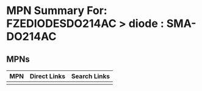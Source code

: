 



# MPN Summary For: FZEDIODESDO214AC > diode : SMA-DO214AC

## MPNs
  

|MPN|Direct Links|Search Links|
| :--- | :--- | :--- |
||||
